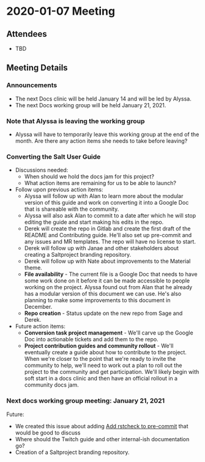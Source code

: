 # 2020-01-07 Meeting

## Attendees

- TBD

## Meeting Details

### Announcements

- The next Docs clinic will be held January 14 and will be led by Alyssa.
- The next Docs working group will be held January 21, 2021.

### Note that Alyssa is leaving the working group

- Alyssa will have to temporarily leave this working group at the end of the
  month. Are there any action items she needs to take before leaving?

### Converting the Salt User Guide

- Discussions needed:
  - When should we hold the docs jam for this project?
  - What action items are remaining for us to be able to launch?
- Follow upon previous action items:
  - Alyssa will follow up with Alan to learn more about the modular version of
    this guide and work on converting it into a Google Doc that is shareable
    with the community.
  - Alyssa will also ask Alan to commit to a date after which he will stop
    editing the guide and start making his edits in the repo.
  - Derek will create the repo in Gitlab and create the first draft of the
    README and Contributing guide. He'll also set up pre-commit and any issues
    and MR templates. The repo will have no license to start.
  - Derek will follow up with Janae and other stakeholders about creating a
    Saltproject branding repository.
  - Derek will follow up with Nate about improvements to the Material theme.
  - **File availability** - The current file is a Google Doc that needs to have
    some work done on it before it can be made accessible to people working on
    the project. Alyssa found out from Alan that he already has a modular
    version of this document we can use. He's also planning to make some
    improvements to this document in December.
  - **Repo creation** - Status update on the new repo from Sage and Derek.
- Future action items:
  - **Conversion task project management** - We'll carve up the Google Doc into
    actionable tickets and add them to the repo.
  - **Project contribution guides and community rollout** - We'll eventually
    create a guide about how to contribute to the project. When we're closer to
    the point that we're ready to invite the community to help, we'll need to
    work out a plan to roll out the project to the community and get
    participation. We'll likely begin with soft start in a docs clinic and then
    have an official rollout in a community docs jam.

### Next docs working group meeting: January 21, 2021

Future:
- We created this issue about adding
  [Add rstcheck to pre-commit](https://github.com/saltstack/salt/issues/58668)
  that would be good to discuss
- Where should the Twitch guide and other internal-ish documentation go?
- Creation of a Saltproject branding repository.
